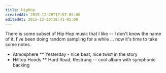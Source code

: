 ```yaml
---
title: HipHop
createdAt: 2015-12-20T17:57-05:00
editedAt: 2015-12-20T18:41-05:00
---
```


There is some subset of Hip Hop music that I like -- I don't know the name of it. I've been doing random sampling for a while ... now it's time to take some notes.

* Atmosphere
** Yesterday - nice beat, nice twist in the story
* Hilltop Hoods
** Hard Road, Restrung -- cool album with symphonic backing

